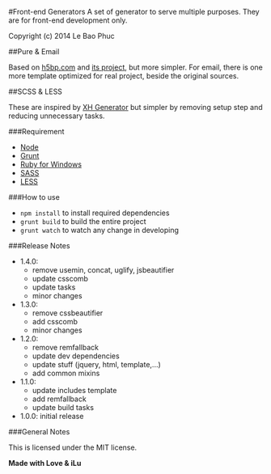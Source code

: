 #Front-end Generators
A set of generator to serve multiple purposes. They are for front-end development only.

Copyright (c) 2014 Le Bao Phuc

##Pure & Email

Based on [h5bp.com](http://html5boilerplate.com/) and [its project](http://htmlemailboilerplate.com/), but more simpler.
For email, there is one more template optimized for real project, beside the original sources.

##SCSS & LESS

These are inspired by [XH Generator](https://github.com/xhtmlized/generator-xh) but simpler by removing setup step and reducing unnecessary tasks.

###Requirement

* [Node](http://nodejs.org/)
* [Grunt](http://gruntjs.com/)
* [Ruby for Windows](http://rubyinstaller.org/)
* [SASS](http://sass-lang.com/)
* [LESS](http://lesscss.org/)

###How to use

* `npm install` to install required dependencies
* `grunt build` to build the entire project
* `grunt watch` to watch any change in developing

###Release Notes

* 1.4.0:
  * remove usemin, concat, uglify, jsbeautifier
  * update csscomb
  * update tasks
  * minor changes
* 1.3.0:
  * remove cssbeautifier
  * add csscomb
  * minor changes
* 1.2.0:
  * remove remfallback
  * update dev dependencies
  * update stuff (jquery, html, template,...)
  * add common mixins
* 1.1.0:
  * update includes template
  * add remfallback
  * update build tasks
* 1.0.0: initial release

###General Notes

This is licensed under the MIT license.

**Made with Love & iLu**
